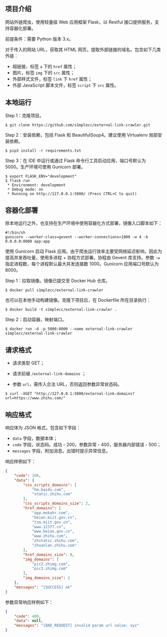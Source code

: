 ## 项目介绍

网站外链爬虫，使用轻量级 Web 应用框架 Flask，以 Restful 接口提供服务，支持容器化部署。

前提条件：需要 Python 版本 3.x。

对于传入的网站 URL，获取其 HTML 网页，提取外部链接的域名。包含如下几类外链：

- 超链接，标签 `a` 下的 `href` 属性；
- 图片，标签 `img` 下的 `src` 属性；
- 外部样式文件，标签 `link` 下  `href` 属性；
- 外部 JavaScript 脚本文件，标签 `script` 下  `src` 属性。

## 本地运行

Step 1：克隆项目。

```shell
$ git clone https://github.com/s1mplecc/external-link-crawler.git
```

Step 2：安装依赖，包括 Flask 和 BeautifulSoup4。建议使用 Virtualenv 局部安装依赖。

```shell
$ pip3 install -r requirements.txt 
```

Step 3：在 IDE 中运行或通过 Flask 命令行工具启动应用，端口号默认为 5000。生产环境可使用 Gunicorn 部署。

```shell
$ export FLASK_ENV="development"
$ flask run
 * Environment: development
 * Debug mode: on
 * Running on http://127.0.0.1:5000/ (Press CTRL+C to quit)
```

## 容器化部署

除本地运行之外，也支持在生产环境中使用容器化方式部署，镜像入口脚本如下：

```shell
#!/bin/sh
gunicorn --worker-class=gevent --worker-connections=1000 -w 4 -b 0.0.0.0:8000 app:app
```

使用 Gunicorn 启动 Flask 应用。由于爬虫运行效率主要受网络延迟影响，因此为提高并发吞吐量，使用多进程 + 协程方式部署。协程由 Gevent 库支持。参数 `-w` 指定进程数，每个进程默认最大并发连接数
1000。Gunicorn 应用端口号默认为 8000。

Step 1：拉取镜像。镜像已提交至 Docker Hub 仓库。

```shell
$ docker pull s1mplecc/external-link-crawler
```

也可以在本地手动构建镜像。克隆下项目后，在 Dockerfile 所在目录执行：

```shell
$ docker build -t s1mplecc/external-link-crawler .
```

Step 2：启动容器，映射端口。

```shell
$ docker run -d -p 5000:8000 --name external-link-crawler s1mplecc/external-link-crawler
```

## 请求格式

- 请求类型 GET；

- 请求前缀 `/external-link-domains` ；

- 参数 `url`，需传入合法 URL，否则返回参数异常状态码。

```shell
$ curl -XGET "http://127.0.0.1:5000/external-link-domains?url=https://www.zhihu.com/"
```

## 响应格式

响应体为 JSON 格式，包含如下字段：

- `data` 字段，数据本体；
- `code` 字段，状态码。成功 - 200，参数异常 - 400，服务器内部错误 - 500；
- `messages` 字段，附加消息。出错时提示异常信息。

响应样例如下：

```json
{
    "code": 200,
    "data": {
        "css_scripts_domains": [
            "hm.baidu.com",
            "static.zhihu.com"
        ],
        "css_scripts_domains_size": 2,
        "href_domains": [
            "app.mokahr.com",
            "beian.miit.gov.cn",
            "tsm.miit.gov.cn",
            "www.12377.cn",
            "www.beian.gov.cn",
            "www.zhihu.com",
            "zhstatic.zhihu.com",
            "zhuanlan.zhihu.com"
        ],
        "href_domains_size": 8,
        "img_domains": [
            "pic2.zhimg.com",
            "pic3.zhimg.com"
        ],
        "img_domains_size": 2
    },
    "messages": "[SUCCESS] ok"
}
```

参数异常响应样例如下：

```json
{
    "code": 400,
    "data": null,
    "messages": "[BAD_REQUEST] invalid param url value: xyz"
}
```
